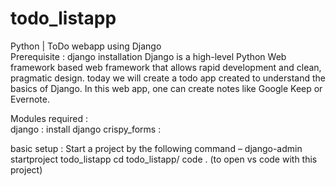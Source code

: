 # todo_listapp
Python | ToDo webapp using Django  
Prerequisite : django installation Django is a high-level Python Web framework based web framework that allows rapid development and clean, 
pragmatic design. today we will create a todo app created to understand the basics of Django. In this web app, one can create notes like Google 
Keep or Evernote. 


Modules required :         
django : install django     crispy_forms :

basic setup :
Start a project by the following command – 
django-admin startproject todo_listapp
cd todo_listapp/
code . (to open vs code with this project)
